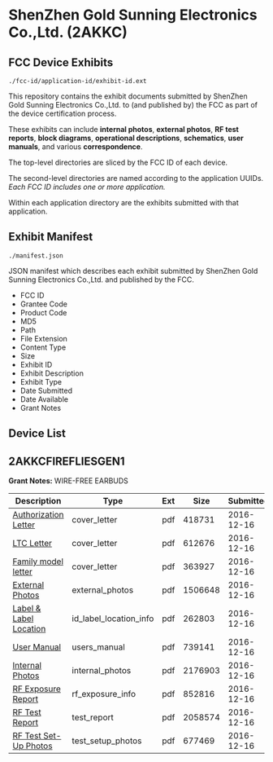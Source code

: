 # ShenZhen Gold Sunning Electronics Co.,Ltd. (2AKKC)
## FCC Device Exhibits

```
./fcc-id/application-id/exhibit-id.ext
```

This repository contains the exhibit documents submitted by ShenZhen Gold Sunning Electronics Co.,Ltd. to (and published by) the FCC as part of the device certification process.

These exhibits can include **internal photos**, **external photos**, **RF test reports**, **block diagrams**, **operational descriptions**, **schematics**, **user manuals**, and various **correspondence**.

The top-level directories are sliced by the FCC ID of each device.

The second-level directories are named according to the application UUIDs. *Each FCC ID includes one or more application.*

Within each application directory are the exhibits submitted with that application. 

## Exhibit Manifest

```
./manifest.json
```

JSON manifest which describes each exhibit submitted by ShenZhen Gold Sunning Electronics Co.,Ltd. and published by the FCC.

- FCC ID
- Grantee Code
- Product Code
- MD5
- Path
- File Extension
- Content Type
- Size
- Exhibit ID
- Exhibit Description
- Exhibit Type
- Date Submitted
- Date Available
- Grant Notes

## Device List
## 2AKKCFIREFLIESGEN1
**Grant Notes:** WIRE-FREE EARBUDS

| Description | Type | Ext | Size | Submitted | Available |
| ----------- | ---- | --- | ---- | --------- | --------- |
| [Authorization Letter](2AKKCFIREFLIESGEN1/ed5f5bbc863f118af11844fe30d3eeb4/3230558.pdf) | cover_letter | pdf | 418731 | 2016-12-16 | 2016-12-16 |
| [LTC Letter](2AKKCFIREFLIESGEN1/ed5f5bbc863f118af11844fe30d3eeb4/3230559.pdf) | cover_letter | pdf | 612676 | 2016-12-16 | 2016-12-16 |
| [Family model letter](2AKKCFIREFLIESGEN1/ed5f5bbc863f118af11844fe30d3eeb4/3230560.pdf) | cover_letter | pdf | 363927 | 2016-12-16 | 2016-12-16 |
| [External Photos](2AKKCFIREFLIESGEN1/ed5f5bbc863f118af11844fe30d3eeb4/3230561.pdf) | external_photos | pdf | 1506648 | 2016-12-16 | 2016-12-16 |
| [Label & Label Location](2AKKCFIREFLIESGEN1/ed5f5bbc863f118af11844fe30d3eeb4/3230562.pdf) | id_label_location_info | pdf | 262803 | 2016-12-16 | 2016-12-16 |
| [User Manual](2AKKCFIREFLIESGEN1/ed5f5bbc863f118af11844fe30d3eeb4/3230569.pdf) | users_manual | pdf | 739141 | 2016-12-16 | 2016-12-16 |
| [Internal Photos](2AKKCFIREFLIESGEN1/ed5f5bbc863f118af11844fe30d3eeb4/3230563.pdf) | internal_photos | pdf | 2176903 | 2016-12-16 | 2016-12-16 |
| [RF Exposure Report](2AKKCFIREFLIESGEN1/ed5f5bbc863f118af11844fe30d3eeb4/3230565.pdf) | rf_exposure_info | pdf | 852816 | 2016-12-16 | 2016-12-16 |
| [RF Test Report](2AKKCFIREFLIESGEN1/ed5f5bbc863f118af11844fe30d3eeb4/3230567.pdf) | test_report | pdf | 2058574 | 2016-12-16 | 2016-12-16 |
| [RF Test Set-Up Photos](2AKKCFIREFLIESGEN1/ed5f5bbc863f118af11844fe30d3eeb4/3230568.pdf) | test_setup_photos | pdf | 677469 | 2016-12-16 | 2016-12-16 |
